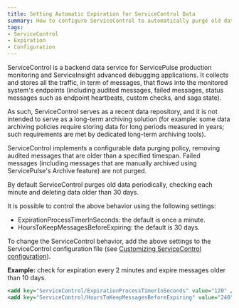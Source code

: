 ```yaml
---
title: Setting Automatic Expiration for ServiceControl Data
summary: How to configure ServiceControl to automatically purge old data after a user-defined expiration period.
tags:
- ServiceControl
- Expiration
- Configuration
---
```

ServiceControl is a backend data service for ServicePulse production monitoring and ServiceInsight advanced debugging applications. It collects and stores all the traffic, in term of messages, that flows into the monitored system's endpoints (including audited messages, failed messages, status messages such as endpoint heartbeats, custom checks, and saga state). 

As such, ServiceControl serves as a recent data repository, and it is not intended to serve as a long-term archiving solution (for example: some data archiving policies require storing data for long periods measured in years; such requirements are met by dedicated long-term archiving tools).

ServiceControl implements a configurable data purging policy, removing audited messages that are older than a specified timespan. Failed messages (including messages that are manually archived using ServicePulse's Archive feature) are not purged. 

By default ServiceControl purges old data periodically, checking each minute and deleting data older than 30 days.

It is possible to control the above behavior using the following settings:

* ExpirationProcessTimerInSeconds: the default is once a minute.
* HoursToKeepMessagesBeforeExpiring: the default is 30 days.

To change the ServiceControl behavior, add the above settings to the ServiceControl configuration file (see [Customizing ServiceControl configuration](creating-config-file)).

**Example:** check for expiration every 2 minutes and expire messages older than 10 days.

```xml
<add key="ServiceControl/ExpirationProcessTimerInSeconds" value="120" />
<add key="ServiceControl/HoursToKeepMessagesBeforeExpiring" value="240" />
```
